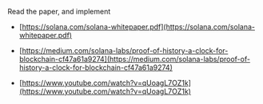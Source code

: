 Read the paper, and implement

- [https://solana.com/solana-whitepaper.pdf](https://solana.com/solana-whitepaper.pdf)

- [https://medium.com/solana-labs/proof-of-history-a-clock-for-blockchain-cf47a61a9274](https://medium.com/solana-labs/proof-of-history-a-clock-for-blockchain-cf47a61a9274)
- [https://www.youtube.com/watch?v=qUoagL7OZ1k](https://www.youtube.com/watch?v=qUoagL7OZ1k)
